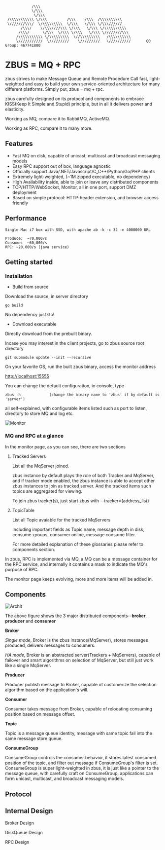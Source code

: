                 /\\\       
                \/\\\        
                 \/\\\    
     /\\\\\\\\\\\ \/\\\         /\\\    /\\\  /\\\\\\\\\\     
     \///////\\\/  \/\\\\\\\\\  \/\\\   \/\\\ \/\\\//////     
           /\\\/    \/\\\////\\\ \/\\\   \/\\\ \/\\\\\\\\\\    
          /\\\/      \/\\\  \/\\\ \/\\\   \/\\\ \////////\\\  
         /\\\\\\\\\\\ \/\\\\\\\\\  \//\\\\\\\\\   /\\\\\\\\\\  
         \///////////  \/////////    \/////////   \//////////       QQ Group: 467741880

# ZBUS = MQ + RPC  
zbus strives to make Message Queue and Remote Procedure Call fast, light-weighted and easy to build your own service-oriented architecture for many different platforms. Simply put, zbus = mq + rpc.

zbus carefully designed on its protocol and components to embrace KISS(Keep It Simple and Stupid) principle, but in all it delivers power and elasticity. 

Working as MQ, compare it to RabbitMQ, ActiveMQ.

Working as RPC, compare it to many more.

## Features
- Fast MQ on disk, capable of unicast, multicast and broadcast messaging models
- Easy RPC support out of box, language agnostic
- Officially support Java/.NET/Javascript/C_C++/Python/Go/PHP clients
- Extremely light-weighted, (~1M zipped executable, no dependency)
- High Availability inside, able to join or leave any distributed components
- TCP/HTTP/WebSocket, Monitor, all in one port, support DMZ deployment
- Based on simple protocol: HTTP-header extension, and browser access friendly


## Performance

	Single Mac i7 box with SSD, with apache ab -k -c 32 -n 4000000 URL

	Produce:  ~70,000/s
	Consume:  ~60,000/s
	RPC: ~20,000/s (java service)

## Getting started
### Installation
- Build from source

Download the source, in server directory

	go build  

No dependency just Go!

- Download executable

Directly download from the prebuilt binary.



Incase you may interest in the client projects, go to zbus source root directory

	git submodule update --init --recursive  

On your favorite OS, run the built zbus binary, access the monitor address

[http://localhost:15555](http://localhost:15555) 

You can change the default configuration, in console, type 

	zbus -h             (change the binary name to 'zbus' if by default is 'server')

all self-explained, with configurable items listed such as port to listen, directory to store MQ and log etc.

![Monitor](https://git.oschina.net/uploads/images/2017/0630/162232_543dc692_7458.png "Monitor")


### MQ and RPC at a glance

In the monitor page, as you can see, there are two sections
1. Tracked Servers

	List all the MqServer joined.
	
	zbus instance by default plays the role of both Tracker and MqServer, and if tracker mode enabled, the zbus instance is able to accept other zbus instances to join as tracked server. And the tracked items such topics are aggregated for viewing.

	To join zbus tracker(s), just start zbus with --tracker={address_list}

2. TopicTable

	List all Topic avaiable for the tracked MqServers
	
	Including important fields as Topic name, message depth in disk, consume-groups, consumer online, message consume filter.

	For more detailed explanation of these glossaries please refer to components section.

In zbus, RPC is implemented via MQ, a MQ can be a message container for the RPC service, and internally it contains a mask to indicate the MQ's purpose of RPC.

The monitor page keeps evolving, more and more items will be added in.

## Components

![Archit](https://git.oschina.net/uploads/images/2017/0517/183402_0efce626_7458.png "Archit")

The above figure shows the 3 major distributed components--**broker**, **producer** and **consumer** 

**Broker** 

*Single mode*, Broker is the zbus instance(MqServer), stores messages produced, delivers messages to consumers.

*HA mode*, Broker is an abstracted server(Trackers + MqServers), capable of failover and smart algorithms on selection of MqServer, 
but still just work like a single MqServer.


**Producer**

Producer publish message to Broker, capable of customerize the selection algorithm based on the application's will.

**Consumer**

Consumer takes message from Broker, capable of relocating consuming position based on message offset.

**Topic**

Topic is a message queue identity, message with same topic fall into the same message store queue. 

**ConsumeGroup**

ConsumeGroup controls the consumer behavior, it stores latest consumed position of the topic, and filter out message if ConsumeGroup's filter is set.
ConsumeGroup is super light-weighted in zbus, it is just like a pointer to the message queue, with carefully craft on ConsumeGroup,
applications can form unicast, multicast, and broadcast messaging models.

## Protocol


## Internal Design

Broker Design

DiskQueue Design

RPC Design




 